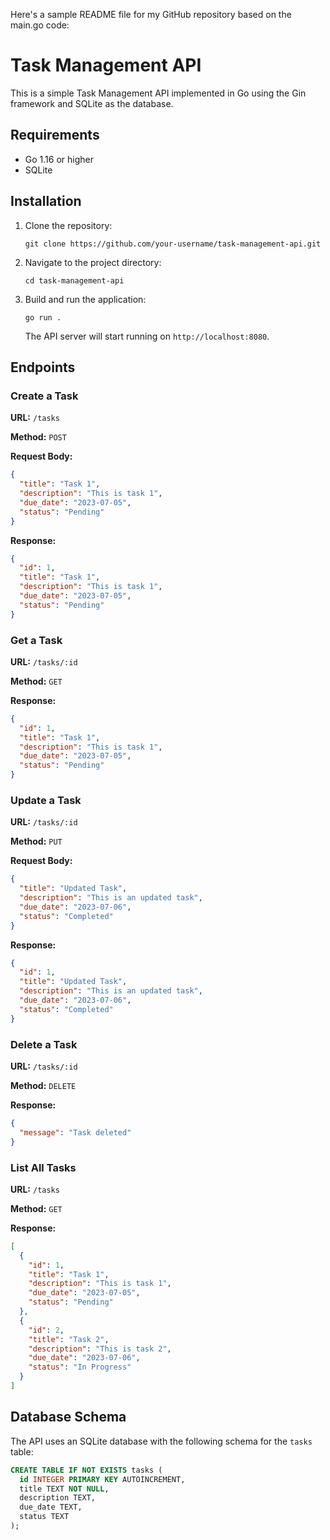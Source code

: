 Here's a sample README file for my GitHub repository based on the main.go code:

# Task Management API

This is a simple Task Management API implemented in Go using the Gin framework and SQLite as the database.

## Requirements

- Go 1.16 or higher
- SQLite

## Installation

1. Clone the repository:

   ```shell
   git clone https://github.com/your-username/task-management-api.git
   ```

2. Navigate to the project directory:

   ```shell
   cd task-management-api
   ```

3. Build and run the application:

   ```shell
   go run .
   ```

   The API server will start running on `http://localhost:8080`.

## Endpoints

### Create a Task

**URL:** `/tasks`

**Method:** `POST`

**Request Body:**

```json
{
  "title": "Task 1",
  "description": "This is task 1",
  "due_date": "2023-07-05",
  "status": "Pending"
}
```

**Response:**

```json
{
  "id": 1,
  "title": "Task 1",
  "description": "This is task 1",
  "due_date": "2023-07-05",
  "status": "Pending"
}
```

### Get a Task

**URL:** `/tasks/:id`

**Method:** `GET`

**Response:**

```json
{
  "id": 1,
  "title": "Task 1",
  "description": "This is task 1",
  "due_date": "2023-07-05",
  "status": "Pending"
}
```

### Update a Task

**URL:** `/tasks/:id`

**Method:** `PUT`

**Request Body:**

```json
{
  "title": "Updated Task",
  "description": "This is an updated task",
  "due_date": "2023-07-06",
  "status": "Completed"
}
```

**Response:**

```json
{
  "id": 1,
  "title": "Updated Task",
  "description": "This is an updated task",
  "due_date": "2023-07-06",
  "status": "Completed"
}
```

### Delete a Task

**URL:** `/tasks/:id`

**Method:** `DELETE`

**Response:**

```json
{
  "message": "Task deleted"
}
```

### List All Tasks

**URL:** `/tasks`

**Method:** `GET`

**Response:**

```json
[
  {
    "id": 1,
    "title": "Task 1",
    "description": "This is task 1",
    "due_date": "2023-07-05",
    "status": "Pending"
  },
  {
    "id": 2,
    "title": "Task 2",
    "description": "This is task 2",
    "due_date": "2023-07-06",
    "status": "In Progress"
  }
]
```

## Database Schema

The API uses an SQLite database with the following schema for the `tasks` table:

```sql
CREATE TABLE IF NOT EXISTS tasks (
  id INTEGER PRIMARY KEY AUTOINCREMENT,
  title TEXT NOT NULL,
  description TEXT,
  due_date TEXT,
  status TEXT
);
```

